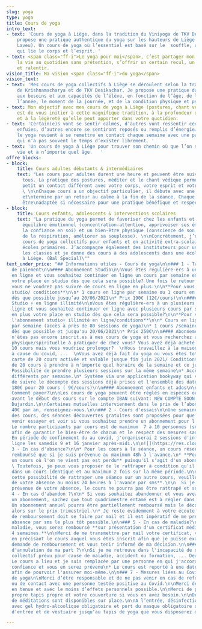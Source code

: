 ```yaml
---
slug: yoga
type: yoga
title: Cours de yoga
intro_text:
- text: 'Cours de yoga à Liège, dans la tradition du Viniyoga de TKV Desikachar. Je
    propose une pratique authentique du yoga sur les hauteurs de Liège (Cointe et
    Laveu). Un cours de yoga où l’essentiel est basé sur le  souffle, une respiration
    qui lie le corps et l’esprit. '
- text: <span class="ff-i">Le yoga pour moi</span>, c’est partager mon regard sur
    la vie au quotidien sans prétention, s’offrir un certain recul, un peu de hauteur
    et ralentir.
vision_title: Ma vision <span class="ff-i">du yoga</span>
vision_text:
- text: 'Mes cours de yoga collectifs à Liège se déroulent selon la tradition de l’enseignement
    de Krishnamacharya et de TKV Desikachar. Je propose une pratique du yoga qui s’adapte
    aux besoins et aux capacités de l’élève, en fonction de l’âge, de la période de
    l’année, le moment de la journée, et de la condition physique et psychique. '
- text: Mon objectif avec mes cours de yoga à Liège (postures, chant védique et méditation)
    est de vous initier à cette magnifique tradition, à la profondeur de son apport
    et à la légèreté qu’elle peut apporter dans votre quotidien.
- text: 'Certain(e)s vont se sentir calmes, d’autres vont ressentir certaines émotions
    enfuies, d’autres encore se sentiront reposés ou remplis d’énergie… Pratiquer
    le yoga revient à se remettre en contact chaque semaine avec une partie de soi
    qui n’a pas souvent le temps d’exister librement. '
- text: 'Un cours de yoga à Liège pour trouver son chemin où que l’on soit dans la
    vie et à n’importe quel âge.   '
offre_blocks:
- block:
    title: Cours adultes débutants & intermédiaires
    text: "Les cours pour adultes durent une heure et peuvent être suivis par toutes\net
      tous. La pratique des postures, méditer et le chant védique permettent petit\nà
      petit un contact différent avec votre corps, votre esprit et votre respiration.
      \ \n\nChaque cours a un objectif particulier, il débute avec une préparation
      et\ntermine par un retour au calme à la fin de la séance. Chaque posture peut
      être\nadaptée si nécessaire pour une pratique bénéfique et respectueuse."
- block:
    title: Cours enfants, adolescents & interventions scolaires
    text: "La pratique du yoga permet de favoriser chez les enfants et adolescents\nleur
      équilibre émotionnel (concentration-attention, apprivoiser ses émotions,\naugmenter
      la confiance en soi) et un bien-être physique (conscience de son corps,\nimportance
      de la respiration, améliorer sa souplesse). \n\nConcrètement, j’organise des
      cours de yoga collectifs pour enfants et en activité extra-scolaire dans\ndeux
      écoles primaires. J’accompagne également des instituteurs pour une sensibilisation\ndans
      les classes et je donne des cours à des adolescents dans une école de danse\ncontemporaine
      à Liège. (Bal Special)\""
text_under_price: "## Informations utiles - Cours de yoga\n\n### 1 - Tarifs et Modalités
  de paiement\n\n#### Abonnement Studio\n\nVous êtes régulière-ers à un horaire fixe
  en ligne et vous souhaitez continuer en ligne un cours par semaine en réservant
  votre place en studio dès que cela sera possible? Une fois le retour en studio,
  vous ne voudrez pas suivre de cours en ligne en plus.\n\n**Pour vous ce sera l'abonnement
  studio/ conditions**\n\n* 1 cours en ligne par semaine ou 1 cours en studio/semaine
  dès que possible jusqu’au 20/06/2021\n* Prix 190€ (12€/cours)\n\n#### Abonnement
  Studio + en ligne illimité\n\nVous êtes régulière-ers à un plusieurs horaires en
  ligne et vous souhaitez continuer en ligne avec plusieurs cours par semaine en réservant
  en plus votre place en studio dès que cela sera possible?\n\n**Pour vous ce sera
  l'abonnement studio+ illimité en ligne/conditions**\n\n* Cours en ligne illimités
  par semaine (accès à près de 80 sessions de yoga)\n* 1 cours /semaine en studio
  dès que possible et jusqu'au 20/06/2021\n* Prix 250€\n\n#### Abonnement en ligne\n\nVous
  n'êtes pas encore inscrit.es à mes cours de yoga et vous recherchez une activité
  physique/spirituelle à pratiquer de chez vous? Vous avez déjà acheté une carte de
  10 cours mais vous voudriez prolonger?  \nVous travaillez à la maison, en télétravail
  à cause du covid, ...  \nVous avez déjà fait du yoga ou vous êtes totalement débutant?\n\n**Une
  carte de 20 cours activée et valable jusque fin juin 2021/ Conditions**\n\n* Carte
  de 20 cours à prendre à n'importe quel horaire de la semaine et ce jusqu'au 20/06/2021.\n*
  Possibilité de prendre plusieurs sessions sur la même semaine\n* Accès à 6 horaires
  différents par semaine.\n* Système via une application bookyway qui vous permet
  de suivre le décompte des sessions déjà prises et l'ensemble des dates disponibles.\n\n**Prix**
  180€ pour 20 cours ( 9€/cours)\n\n#### Abonnement enfants et ados\n\n![](https://res.cloudinary.com/dqu7lbbhg/image/upload/c_scale,dpr_auto,q_70,w_680,f_auto/v1582188783/AdobeStock_218109710_rnla4x.jpg)\n\n####
  Comment payer?\n\nLes cours de yoga peuvent être réglés en espèces ou par virement
  avant le début des cours sur le compte IBAN suivant: NEW COMPTE SOON :-) de Chloé
  Dujardin.\n\nCertaines mutuelles interviennent dans le prix de l’abonnement jusqu'à
  40€ par an, renseignez-vous.\n\n### 2 - Cours d'essais\n\nUne semaine avant l'ouverture
  des cours, des séances découvertes gratuites sont proposées pour que vous puissiez
  venir essayer et voir si vous souhaitez prendre un abonnement pour l'ouverture.\n\n*
  Le nombre participants par cours est de maximum  7 à 10 personnes (selon la salle)
  afin de garantir le bien-être de chacun et le respect des mesures sanitaires.\n*
  En période de confinement du au covid, j'organiserai 2 sessions d'information en
  ligne les samedis 9 et 16 janvier après-midi.\n\n![](https://res.cloudinary.com/dqu7lbbhg/image/upload/c_scale,dpr_auto,q_70,w_680,f_auto/v1584627110/AdobeStock_251503715-min_rvmb3x.jpg)\n\n###
  3 - En cas d'absence?\n\n* Pour les cours à la séance, un cours réservé ne sera
  remboursé que si je suis prévenue au maximum 48h à l'avance.\n* **Pour les abonnements,
  un cours où l'on ne vient pas est perdu** puisqu'il s'agit d'un abonnement.\n\n
  \ Toutefois, je peux vous proposer de le rattraper à condition qu'il y ait un désistement
  dans un cours identique et au maximum 2 fois sur la même période.\n\n  **Pour obtenir
  cette possibilité de rattraper une séance sur un autre cours, veuillez me prévenir
  de votre absence au moins 24 heures à l'avance par sms**.\n\n  Si je ne suis pas
  prévenue de votre absence, le cours ne pourra pas être rattrapé et sera perdu.\n\n###
  4 - En cas d'abandon ?\n\n* Si vous souhaitez abandonner et vous avez souscrits
  un abonnement, sachez que tout quadrimestre entamé est à régler dans son intégralité.\n*
  Un abonnement annuel pourra être partiellement remboursé mais le décompte se fera
  alors sur le prix trimestriel.\n* Je reste évidemment à votre écoute. Toute demande
  de remboursement doit se faire par mail et il est impératif de me prévenir de votre
  absence par sms le plus tôt possible.\n\n### 5 - En cas de maladie?\n\nEn cas de
  maladie, vous serez remboursé **sur présentation d'un certificat médical d'au moins
  4 semaines.**\n\nMerci de me transmettre par mail votre certificat, vos coordonnées,
  en précisant le cours auquel vous êtes inscrit afin que je puisse examiner votre
  demande de remboursement et vous tenir informé de ma décision.\n\n### 6 - En cas
  d'annulation de ma part ?\n\nSi je me retrouve dans l'incapacité de donner le cours
  collectif prévu pour cause de maladie, accident ou formation, ... Deux options:\n\n*
  Le cours a lieu et je suis remplacée par une personne en qui j'accorde toute ma
  confiance et vous en serez prévenu\n* Le cours est reporté à une date ultérieure
  afin de pourvoir l'assurer moi-même.\n\n### 7 - Mesures liées au Covid des studios
  de yoga\n\nMerci d’être responsable et de ne pas venir en cas de refroidissement
  ou de contact avec une personne testée positive au Covid.\n\nMerci de venir déjà
  en tenue et avec le moins d’effets personnels possible.\n\nMerci de prendre votre
  propre tapis propre et votre couverture si vous en avez besoin.\n\nDes coussins
  de méditations sont disponibles sur place.\n\nA l’entrée, désinfection des mains
  avec gel hydro-alcoolique obligatoire et port du masque obligatoire dans l’espace
  d’entrée et de vestiaire jusqu’au tapis de yoga que vous disposerez dans la salle."

---
```

